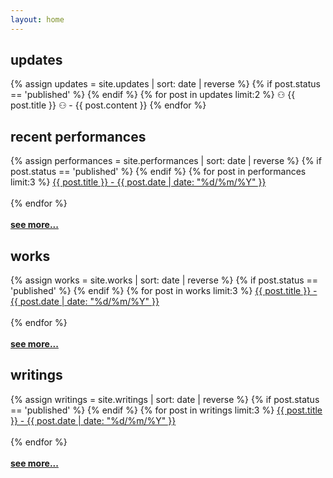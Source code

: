 ```yaml
---
layout: home
---
```


<h2>updates</h2>
 <div id="post">
		{% assign updates = site.updates | sort: date | reverse %}
		{% if post.status == 'published' %}
		{% endif %}
		{% for post in updates limit:2  %}
		⚇ {{ post.title }} ⚇ - {{ post.content }}
		{% endfor %}

<h2>recent performances</h2>
 <div id="post">
		{% assign performances = site.performances | sort: date | reverse %}
		{% if post.status == 'published' %}
		{% endif %}
		{% for post in performances limit:3  %}
<a href="{{ post.url }}">{{ post.title }} - {{ post.date | date: "%d/%m/%Y" }}</a><br><br>
		{% endfor %}
<br><br>
<b><a href="/performances">see more...</a></b>

<h2>works</h2>
 <div id="post">
		{% assign works = site.works | sort: date | reverse %}
		{% if post.status == 'published' %}
		{% endif %}
		{% for post in works limit:3  %}
<a href="{{ post.url }}">{{ post.title }} - {{ post.date | date: "%d/%m/%Y" }}</a><br><br>
		{% endfor %}
<br><br>
<b><a href="/works">see more...</a></b>

<h2>writings</h2>
 <div id="post">
		{% assign writings = site.writings | sort: date | reverse %}
		{% if post.status == 'published' %}
		{% endif %}
		{% for post in writings limit:3  %}
<a href="{{ post.url }}">{{ post.title }} - {{ post.date | date: "%d/%m/%Y" }}</a><br><br>
		{% endfor %}
<br><br>
<b><a href="/writings">see more...</a></b>